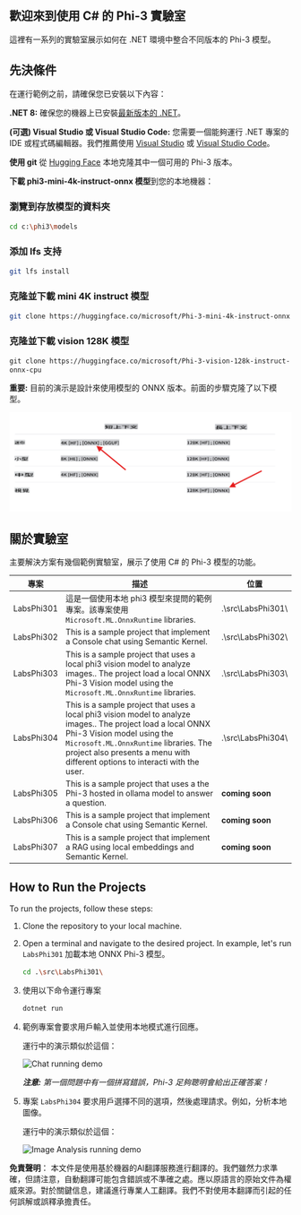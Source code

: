 ## 歡迎來到使用 C# 的 Phi-3 實驗室

這裡有一系列的實驗室展示如何在 .NET 環境中整合不同版本的 Phi-3 模型。

## 先決條件
在運行範例之前，請確保您已安裝以下內容：

**.NET 8:** 確保您的機器上已安裝[最新版本的 .NET](https://dotnet.microsoft.com/download/dotnet/8.0?WT.mc_id=aiml-137032-kinfeylo)。

**(可選) Visual Studio 或 Visual Studio Code:** 您需要一個能夠運行 .NET 專案的 IDE 或程式碼編輯器。我們推薦使用 [Visual Studio](https://visualstudio.microsoft.com/) 或 [Visual Studio Code](https://code.visualstudio.com?WT.mc_id=aiml-137032-kinfeylo)。

**使用 git** 從 [Hugging Face](https://huggingface.co) 本地克隆其中一個可用的 Phi-3 版本。

**下載 phi3-mini-4k-instruct-onnx 模型**到您的本地機器：

### 瀏覽到存放模型的資料夾
```bash
cd c:\phi3\models
```
### 添加 lfs 支持
```bash
git lfs install 
```
### 克隆並下載 mini 4K instruct 模型
```bash
git clone https://huggingface.co/microsoft/Phi-3-mini-4k-instruct-onnx
```

### 克隆並下載 vision 128K 模型
```
git clone https://huggingface.co/microsoft/Phi-3-vision-128k-instruct-onnx-cpu
```
**重要:** 目前的演示是設計來使用模型的 ONNX 版本。前面的步驟克隆了以下模型。

![OnnxDownload](../../../../../translated_images/DownloadOnnx.237f4b37d4d8d66d3f4a4a7219d6004bd6f84bc72cce50251ffc034cb28f6fb8.tw.png)

## 關於實驗室

主要解決方案有幾個範例實驗室，展示了使用 C# 的 Phi-3 模型的功能。

| 專案 | 描述 | 位置 |
| ------------ | ----------- | -------- |
| LabsPhi301    | 這是一個使用本地 phi3 模型來提問的範例專案。該專案使用 `Microsoft.ML.OnnxRuntime` libraries. | .\src\LabsPhi301\ |
| LabsPhi302    | This is a sample project that implement a Console chat using Semantic Kernel. | .\src\LabsPhi302\ |
| LabsPhi303 | This is a sample project that uses a local phi3 vision model to analyze images.. The project load a local ONNX Phi-3 Vision model using the `Microsoft.ML.OnnxRuntime` libraries. | .\src\LabsPhi303\ |
| LabsPhi304 | This is a sample project that uses a local phi3 vision model to analyze images.. The project load a local ONNX Phi-3 Vision model using the `Microsoft.ML.OnnxRuntime` libraries. The project also presents a menu with different options to interacti with the user. | .\src\LabsPhi304\ |
| LabsPhi305 | This is a sample project that uses a the Phi-3 hosted in ollama model to answer a question.  |**coming soon**|
| LabsPhi306 | This is a sample project that implement a Console chat using Semantic Kernel. |**coming soon**|
| LabsPhi307  | This is a sample project that implement a RAG using local embeddings and Semantic Kernel. |**coming soon**|


## How to Run the Projects

To run the projects, follow these steps:
1. Clone the repository to your local machine.

1. Open a terminal and navigate to the desired project. In example, let's run `LabsPhi301` 加載本地 ONNX Phi-3 模型。
    ```bash
    cd .\src\LabsPhi301\
    ```

1. 使用以下命令運行專案
    ```bash
    dotnet run
    ```

1.  範例專案會要求用戶輸入並使用本地模式進行回應。

    運行中的演示類似於這個：

    ![Chat running demo](../../../../../imgs/07/00/SampleConsole.gif)

    ***注意:** 第一個問題中有一個拼寫錯誤，Phi-3 足夠聰明會給出正確答案！*

1.  專案 `LabsPhi304` 要求用戶選擇不同的選項，然後處理請求。例如，分析本地圖像。

    運行中的演示類似於這個：

    ![Image Analysis running demo](../../../../../imgs/07/00/SampleVisionConsole.gif)

**免責聲明**：
本文件是使用基於機器的AI翻譯服務進行翻譯的。我們雖然力求準確，但請注意，自動翻譯可能包含錯誤或不準確之處。應以原語言的原始文件為權威來源。對於關鍵信息，建議進行專業人工翻譯。我們不對使用本翻譯而引起的任何誤解或誤釋承擔責任。